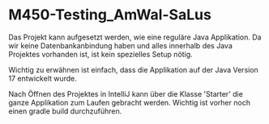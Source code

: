 # M450-Testing_AmWal-SaLus

Das Projekt kann aufgesetzt werden, wie eine reguläre Java Applikation. Da wir keine Datenbankanbindung haben und alles innerhalb des Java Projektes vorhanden ist, ist kein spezielles Setup nötig.

Wichtig zu erwähnen ist einfach, dass die Applikation auf der Java Version 17 entwickelt wurde. 

Nach Öffnen des Projektes in IntelliJ kann über die Klasse 'Starter' die ganze Applikation zum Laufen gebracht werden. Wichtig ist vorher noch einen gradle build durchzuführen.
